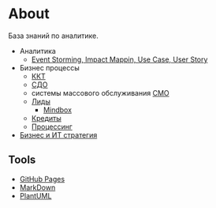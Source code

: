 # About

База знаний по аналитике.

- Аналитика
  - [Event Storming, Impact Mappin, Use Case, User Story](ba.md)
- Бизнес процессы  
  - [ККТ](business/kkt.md)
  - [СДО](business/sdo.md)
  - системы массового обслуживания [СМО](business/smo.md)
  - [Лиды](business/leads.md)
    - [Mindbox](business/mindbox.md)
  - [Кредиты](business/cc.md)
  - [Процессинг](business/processing.md)
- [Бизнес и ИТ стратегия](strategy.md)

## Tools

- [GitHub Pages](technology/jekyll.md)
- [MarkDown](markdown.md)
- [PlantUML](plantuml.md)
